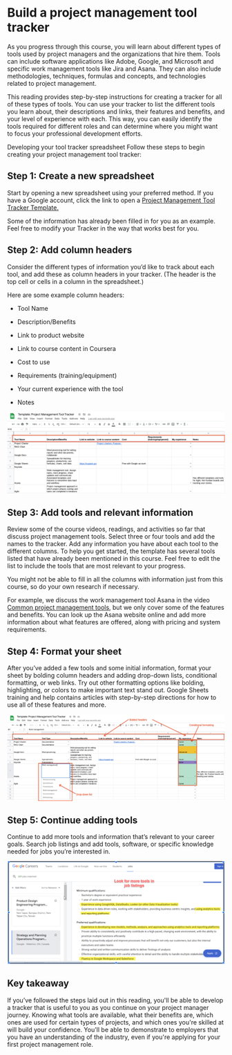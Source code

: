 # Build a project management tool tracker
As you progress through this course, you will learn about different types of tools used by project managers and the organizations that hire them. Tools can include software applications like Adobe, Google, and Microsoft and specific work management tools like Jira and Asana. They can also include methodologies, techniques, formulas and concepts, and technologies related to project management. 

This reading provides step-by-step instructions for creating a tracker for all of these types of tools. You can use your tracker to list the different tools you learn about, their descriptions and links, their features and benefits, and your level of experience with each. This way, you can easily identify the tools required for different roles and can determine where you might want to focus your professional development efforts.

Developing your tool tracker spreadsheet
Follow these steps to begin creating your project management tool tracker:

## Step 1: Create a new spreadsheet
Start by opening a new spreadsheet using your preferred method. If you have a Google account, click the link to open a [Project Management Tool Tracker Template.](https://docs.google.com/spreadsheets/d/1HyBhk8e1w7N_MIlLBvFtPTOy4-I_6Ig_MA1nd5LqYQE/template/preview?resourcekey=0-_cR_r4OEpzHxfJzpCEUNrQ#gid=0)

Some of the information has already been filled in for you as an example. Feel free to modify your Tracker in the way that works best for you.

## Step 2: Add column headers
Consider the different types of information you’d like to track about each tool, and add these as column headers in your tracker. (The header is the top cell or cells in a column in the spreadsheet.)

Here are some example column headers:

* Tool Name

* Description/Benefits

* Link to product website

* Link to course content in Coursera

* Cost to use

* Requirements (training/equipment)

* Your current experience with the tool 

* Notes

![An image of a tool tracker spreadsheet example with the header row highlighted](./images/c2-w4-r5.1.png)

## Step 3: Add tools and relevant information
Review some of the course videos, readings, and activities so far that discuss project management tools. Select three or four tools and add the names to the tracker. Add any information you have about each tool to the different columns. To help you get started, the template has several tools listed that have already been mentioned in this course. Feel free to edit the list to include the tools that are most relevant to your progress.

You might not be able to fill in all the columns with information just from this course, so do your own research if necessary.

For example, we discuss the work management tool Asana in the video [Common project management tools](https://www.coursera.org/learn/project-initiation-google/lecture/T12Jz/common-project-management-tools), but we only cover some of the features and benefits. You can look up the Asana website online and add more information about what features are offered, along with pricing and system requirements.

## Step 4: Format your sheet
After you’ve added a few tools and some initial information, format your sheet by bolding column headers and adding drop-down lists, conditional formatting, or web links. Try out other formatting options like bolding, highlighting, or colors to make important text stand out. Google Sheets training and help contains articles with step-by-step directions for how to use all of these features and more.

![An image of a tool tracker spreadsheet example with call outs to bolded headers, a drop-down list, and conditional formatting](./images/c2-w4-r5.2.png)

## Step 5: Continue adding tools
Continue to add more tools and information that’s relevant to your career goals. Search job listings and add tools, software, or specific knowledge needed for jobs you’re interested in. 

![A job listing with tools in the qualifications' section highlighted](./images/c2-w4-r5.3.png)

## Key takeaway
If you’ve followed the steps laid out in this reading, you'll be able to develop a tracker that is useful to you as you continue on your project manager journey. Knowing what tools are available, what their benefits are, which ones are used for certain types of projects, and which ones you're skilled at will build your confidence. You'll be able to demonstrate to employers that you have an understanding of the industry, even if you're applying for your first project management role.